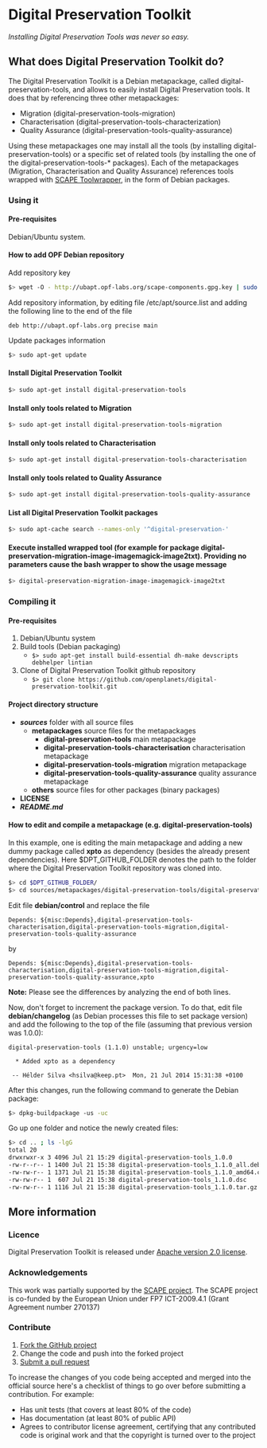 # Digital Preservation Toolkit

*Installing Digital Preservation Tools was never so easy.*

## What does Digital Preservation Toolkit do?

The Digital Preservation Toolkit is a Debian metapackage, called digital-preservation-tools, and allows to easily install Digital Preservation tools. It does that by referencing three other metapackages:
* Migration (digital-preservation-tools-migration)
* Characterisation (digital-preservation-tools-characterization)
* Quality Assurance (digital-preservation-tools-quality-assurance)

Using these metapackages one may install all the tools (by installing digital-preservation-tools) or a specific set of related tools (by installing the one of the digital-preservation-tools-* packages).
Each of the metapackages (Migration, Characterisation and Quality Assurance) references tools wrapped with [SCAPE Toolwrapper](https://github.com/openplanets/scape-toolwrapper), in the form of Debian packages.

### Using it

#### Pre-requisites
Debian/Ubuntu system.

#### How to add OPF Debian repository
Add repository key
```bash
$> wget -O - http://ubapt.opf-labs.org/scape-components.gpg.key | sudo apt-key add -
```
Add repository information, by editing file /etc/apt/source.list and adding the following line to the end of the file
```
deb http://ubapt.opf-labs.org precise main
```
Update packages information
```bash
$> sudo apt-get update
```

#### Install Digital Preservation Toolkit
```bash
$> sudo apt-get install digital-preservation-tools
```

#### Install only tools related to Migration
```bash
$> sudo apt-get install digital-preservation-tools-migration
```

#### Install only tools related to Characterisation
```bash
$> sudo apt-get install digital-preservation-tools-characterisation
```

#### Install only tools related to Quality Assurance
```bash
$> sudo apt-get install digital-preservation-tools-quality-assurance
```

#### List all Digital Preservation Toolkit packages
```bash
$> sudo apt-cache search --names-only '^digital-preservation-'
```

#### Execute installed wrapped tool (for example for package digital-preservation-migration-image-imagemagick-image2txt). Providing no parameters cause the bash wrapper to show the usage message
```bash
$> digital-preservation-migration-image-imagemagick-image2txt
```

### Compiling it

#### Pre-requisites

1. Debian/Ubuntu system
2. Build tools (Debian packaging)
    * ```$> sudo apt-get install build-essential dh-make devscripts debhelper lintian```
3. Clone of Digital Preservation Toolkit github repository
    * ```$> git clone https://github.com/openplanets/digital-preservation-toolkit.git```

#### Project directory structure

* _**sources**_ folder with all source files
  * **metapackages** source files for the metapackages
    * **digital-preservation-tools** main metapackage
    * **digital-preservation-tools-characterisation** characterisation metapackage
    * **digital-preservation-tools-migration** migration metapackage
    * **digital-preservation-tools-quality-assurance** quality assurance metapackage
  * **others** source files for other packages (binary packages)
* **LICENSE**
* _**README.md**_ 

#### How to edit and compile a metapackage (e.g. digital-preservation-tools)

In this example, one is editing the main metapackage and adding a new dummy package called **xpto** as dependency (besides the already present dependencies). Here $DPT\_GITHUB\_FOLDER denotes the path to the folder where the Digital Preservation Toolkit repository was cloned into.
```bash
$> cd $DPT_GITHUB_FOLDER/
$> cd sources/metapackages/digital-preservation-tools/digital-preservation-tools_1.0.0/
```
Edit file **debian/control** and replace the file
```
Depends: ${misc:Depends},digital-preservation-tools-characterisation,digital-preservation-tools-migration,digital-preservation-tools-quality-assurance
```
by
```
Depends: ${misc:Depends},digital-preservation-tools-characterisation,digital-preservation-tools-migration,digital-preservation-tools-quality-assurance,xpto
```
**Note:** Please see the differences by analyzing the end of both lines.

Now, don't forget to increment the package version. To do that, edit file **debian/changelog** (as Debian processes this file to set package version) and add the following to the top of the file (assuming that previous version was 1.0.0):
```
digital-preservation-tools (1.1.0) unstable; urgency=low

  * Added xpto as a dependency

 -- Hélder Silva <hsilva@keep.pt>  Mon, 21 Jul 2014 15:31:38 +0100
```

After this changes, run the following command to generate the Debian package:
```bash
$> dpkg-buildpackage -us -uc
```

Go up one folder and notice the newly created files:
```bash
$> cd .. ; ls -lgG
total 20
drwxrwxr-x 3 4096 Jul 21 15:29 digital-preservation-tools_1.0.0
-rw-r--r-- 1 1400 Jul 21 15:38 digital-preservation-tools_1.1.0_all.deb
-rw-rw-r-- 1 1371 Jul 21 15:38 digital-preservation-tools_1.1.0_amd64.changes
-rw-rw-r-- 1  607 Jul 21 15:38 digital-preservation-tools_1.1.0.dsc
-rw-rw-r-- 1 1116 Jul 21 15:38 digital-preservation-tools_1.1.0.tar.gz
```

## More information

### Licence

Digital Preservation Toolkit is released under [Apache version 2.0 license](LICENSE.txt).

### Acknowledgements

This work was partially supported by the [SCAPE project](http://scape-project.eu). The SCAPE project is co-funded by the European Union under FP7 ICT-2009.4.1 (Grant Agreement number 270137)

### Contribute

1. [Fork the GitHub project](https://help.github.com/articles/fork-a-repo)
2. Change the code and push into the forked project
3. [Submit a pull request](https://help.github.com/articles/using-pull-requests)

To increase the changes of you code being accepted and merged into the official source here's a checklist of things to go over before submitting a contribution. For example:

* Has unit tests (that covers at least 80% of the code)
* Has documentation (at least 80% of public API)
* Agrees to contributor license agreement, certifying that any contributed code is original work and that the copyright is turned over to the project
